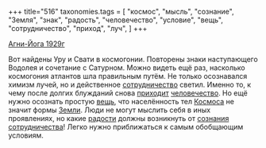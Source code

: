 +++
title="516"
taxonomies.tags = [
 "космос",
 "мысль",
 "сознание",
 "Земля",
 "знак",
 "радость",
 "человечество",
 "условие",
 "вещь",
 "сотрудничество",
 "приход",
 "луч",
]
+++

[Агни-Йога 1929г](/agni/1929)

Вот найдены Уру и Свати в космогонии. Повторены знаки наступающего Водолея и сочетание с Сатурном. Можно видеть ещё раз, насколько космогония атлантов шла правильным путём. Не только осознавался химизм лучей, но и действенное [сотрудничество](/tags/сотрудничество) светил. Именно то, к чему после долгих блужданий снова [приходит](/tags/приход) [человечество](/tags/человечество). Но ещё нужно осознать простую [вещь](/tags/вещь), что населённость тел [Космоса](/tags/космос) не значит формы [Земли](/tags/Земля). Люди не могут мыслить себя в иных проявлениях, но какие [радости](/tags/радость) должны возникнуть от [сознания](/tags/сознание) [сотрудничества](/tags/сотрудничество)! Легко нужно приближаться к самым обобщающим условиям.
